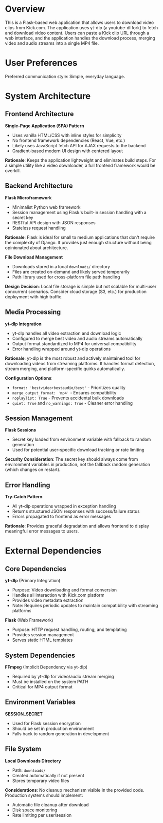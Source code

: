 # Overview

This is a Flask-based web application that allows users to download video clips from Kick.com. The application uses yt-dlp (a youtube-dl fork) to fetch and download video content. Users can paste a Kick clip URL through a web interface, and the application handles the download process, merging video and audio streams into a single MP4 file.

# User Preferences

Preferred communication style: Simple, everyday language.

# System Architecture

## Frontend Architecture

**Single-Page Application (SPA) Pattern**
- Uses vanilla HTML/CSS with inline styles for simplicity
- No frontend framework dependencies (React, Vue, etc.)
- Likely uses JavaScript fetch API for AJAX requests to the backend
- Gradient-based modern UI design with centered layout

**Rationale**: Keeps the application lightweight and eliminates build steps. For a simple utility like a video downloader, a full frontend framework would be overkill.

## Backend Architecture

**Flask Microframework**
- Minimalist Python web framework
- Session management using Flask's built-in session handling with a secret key
- RESTful API design with JSON responses
- Stateless request handling

**Rationale**: Flask is ideal for small to medium applications that don't require the complexity of Django. It provides just enough structure without being opinionated about architecture.

**File Download Management**
- Downloads stored in a local `downloads/` directory
- Files are created on-demand and likely served temporarily
- Path library used for cross-platform file path handling

**Design Decision**: Local file storage is simple but not scalable for multi-user concurrent scenarios. Consider cloud storage (S3, etc.) for production deployment with high traffic.

## Media Processing

**yt-dlp Integration**
- yt-dlp handles all video extraction and download logic
- Configured to merge best video and audio streams automatically
- Output format standardized to MP4 for universal compatibility
- Error handling wrapped around yt-dlp operations

**Rationale**: yt-dlp is the most robust and actively maintained tool for downloading videos from streaming platforms. It handles format detection, stream merging, and platform-specific quirks automatically.

**Configuration Options**:
- `format: 'bestvideo+bestaudio/best'` - Prioritizes quality
- `merge_output_format: 'mp4'` - Ensures compatibility
- `noplaylist: True` - Prevents accidental bulk downloads
- `quiet: True` and `no_warnings: True` - Cleaner error handling

## Session Management

**Flask Sessions**
- Secret key loaded from environment variable with fallback to random generation
- Used for potential user-specific download tracking or rate limiting

**Security Consideration**: The secret key should always come from environment variables in production, not the fallback random generation (which changes on restart).

## Error Handling

**Try-Catch Pattern**
- All yt-dlp operations wrapped in exception handling
- Returns structured JSON responses with success/failure status
- Errors propagated to frontend as error messages

**Rationale**: Provides graceful degradation and allows frontend to display meaningful error messages to users.

# External Dependencies

## Core Dependencies

**yt-dlp** (Primary Integration)
- Purpose: Video downloading and format conversion
- Handles all interaction with Kick.com platform
- Provides video metadata extraction
- Note: Requires periodic updates to maintain compatibility with streaming platforms

**Flask** (Web Framework)
- Purpose: HTTP request handling, routing, and templating
- Provides session management
- Serves static HTML templates

## System Dependencies

**FFmpeg** (Implicit Dependency via yt-dlp)
- Required by yt-dlp for video/audio stream merging
- Must be installed on the system PATH
- Critical for MP4 output format

## Environment Variables

**SESSION_SECRET**
- Used for Flask session encryption
- Should be set in production environment
- Falls back to random generation in development

## File System

**Local Downloads Directory**
- Path: `downloads/`
- Created automatically if not present
- Stores temporary video files

**Considerations**: No cleanup mechanism visible in the provided code. Production systems should implement:
- Automatic file cleanup after download
- Disk space monitoring
- Rate limiting per user/session